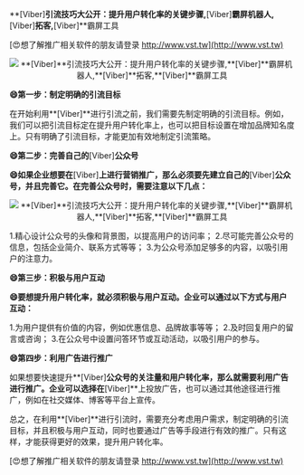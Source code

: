 **[Viber]**引流技巧大公开：提升用户转化率的关键步骤,**[Viber]**霸屏机器人,**[Viber]**拓客,**[Viber]**霸屏工具

[😍想了解推广相关软件的朋友请登录 http://www.vst.tw](http://www.vst.tw)

 <center><img src="https://vst.tw/MP4/tuiguang/png/0.png" alt="**[Viber]**引流技巧大公开：提升用户转化率的关键步骤,**[Viber]**霸屏机器人,**[Viber]**拓客,**[Viber]**霸屏工具"></center>

**😄第一步：制定明确的引流目标**

在开始利用**[Viber]**进行引流之前，我们需要先制定明确的引流目标。例如，我们可以把引流目标定在提升用户转化率上，也可以把目标设置在增加品牌知名度上。只有明确了引流目标，才能更加有效地制定引流策略。

**😄第二步：完善自己的**[Viber]**公众号**

**😄如果企业想要在**[Viber]**上进行营销推广，那么必须要先建立自己的**[Viber]**公众号，并且完善它。在完善公众号时，需要注意以下几点：**

 <center><img src="https://vst.tw/MP4/tuiguang/png/2.png" alt="**[Viber]**引流技巧大公开：提升用户转化率的关键步骤,**[Viber]**霸屏机器人,**[Viber]**拓客,**[Viber]**霸屏工具"></center>

1.精心设计公众号的头像和背景图，以提高用户的访问率；
2.尽可能完善公众号的信息，包括企业简介、联系方式等等；
3.为公众号添加足够多的内容，以吸引用户的注意力。

**😄第三步：积极与用户互动**

**😄要想提升用户转化率，就必须积极与用户互动。企业可以通过以下方式与用户互动：**

1.为用户提供有价值的内容，例如优惠信息、品牌故事等等；
2.及时回复用户的留言或咨询；
3.在公众号中设置问答环节或互动活动，以吸引用户的参与。

**😄第四步：利用广告进行推广**

如果想要快速提升**[Viber]**公众号的关注量和用户转化率，那么就需要利用广告进行推广。企业可以选择在**[Viber]**上投放广告，也可以通过其他途径进行推广，例如在社交媒体、博客等平台上宣传。

总之，在利用**[Viber]**进行引流时，需要充分考虑用户需求，制定明确的引流目标，并且积极与用户互动，同时也要通过广告等手段进行有效的推广。只有这样，才能获得更好的效果，提升用户转化率。

[😍想了解推广相关软件的朋友请登录 http://www.vst.tw](http://www.vst.tw)



